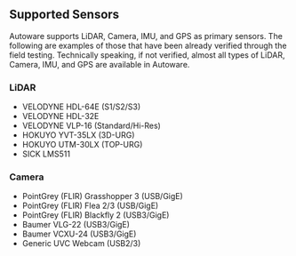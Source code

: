 ## Supported Sensors

Autoware supports LiDAR, Camera, IMU, and GPS as primary sensors. The following are examples of those that have been already verified through the field testing. Technically speaking, if not verified, almost all types of LiDAR, Camera, IMU, and GPS are available in Autoware.

### LiDAR

* VELODYNE HDL-64E (S1/S2/S3)
* VELODYNE HDL-32E
* VELODYNE VLP-16 (Standard/Hi-Res)
* HOKUYO YVT-35LX (3D-URG)
* HOKUYO UTM-30LX (TOP-URG)
* SICK LMS511

### Camera

* PointGrey (FLIR) Grasshopper 3 (USB/GigE)
* PointGrey (FLIR) Flea 2/3 (USB/GigE)
* PointGrey (FLIR) Blackfly 2 (USB3/GigE)
* Baumer VLG-22 (USB3/GigE)
* Baumer VCXU-24 (USB3/GigE)
* Generic UVC Webcam (USB2/3)